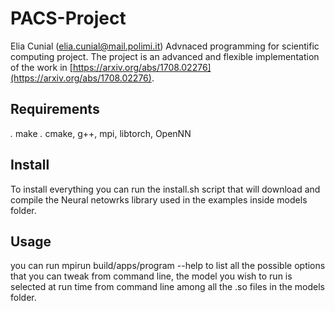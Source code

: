 # PACS-Project

Elia Cunial (elia.cunial@mail.polimi.it) Advnaced programming for scientific computing project.
The project is an advanced and flexible implementation of the work in [https://arxiv.org/abs/1708.02276](https://arxiv.org/abs/1708.02276).

## Requirements

*.* make
*.* cmake, g++, mpi, libtorch, OpenNN

## Install
To install everything you can run the install.sh script that will download and compile the Neural netowrks library used in the examples inside models folder. 


## Usage
you can run mpirun build/apps/program --help to list all the possible options that you can tweak from command line, the model you wish to run is selected at run time from command line among all the .so files in the models folder.


